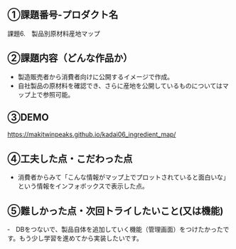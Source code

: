 ## ①課題番号-プロダクト名

課題6.　製品別原材料産地マップ

## ②課題内容（どんな作品か）

- 製造販売者から消費者向けに公開するイメージで作成。
- 自社製品の原材料を確認でき、さらに産地を公開しているものについてはマップ上で参照可能。

## ③DEMO

https://makitwinpeaks.github.io/kadai06_ingredient_map/

## ④工夫した点・こだわった点

- 消費者からみて「こんな情報がマップ上でプロットされていると面白いな」という情報をインフォボックスで表示した点。
  

## ⑤難しかった点・次回トライしたいこと(又は機能)
‐　DBをつないで、製品自体を追加していく機能（管理画面）をつけたかったです。もう少し学習を進めてから実装したいです。
